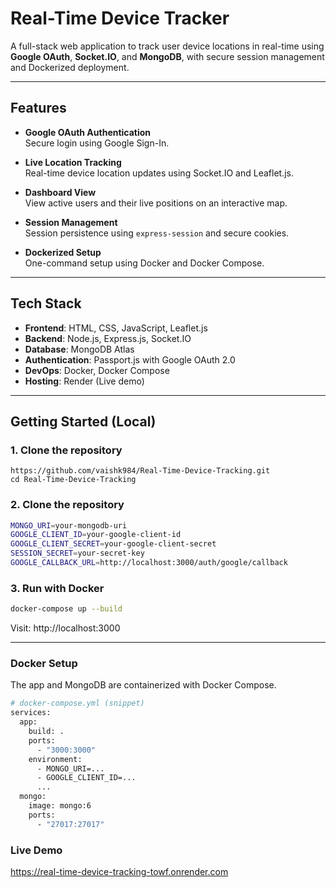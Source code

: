 # Real-Time Device Tracker

A full-stack web application to track user device locations in real-time using **Google OAuth**, **Socket.IO**, and **MongoDB**, with secure session management and Dockerized deployment.

---

## Features

- **Google OAuth Authentication**  
  Secure login using Google Sign-In.

- **Live Location Tracking**  
  Real-time device location updates using Socket.IO and Leaflet.js.

- **Dashboard View**  
  View active users and their live positions on an interactive map.

- **Session Management**  
  Session persistence using `express-session` and secure cookies.

- **Dockerized Setup**  
  One-command setup using Docker and Docker Compose.

---

## Tech Stack

- **Frontend**: HTML, CSS, JavaScript, Leaflet.js  
- **Backend**: Node.js, Express.js, Socket.IO  
- **Database**: MongoDB Atlas  
- **Authentication**: Passport.js with Google OAuth 2.0  
- **DevOps**: Docker, Docker Compose  
- **Hosting**: Render (Live demo)

---

## Getting Started (Local)

### 1. Clone the repository

```bash[
https://github.com/vaishk984/Real-Time-Device-Tracking.git
cd Real-Time-Device-Tracking
```

### 2. Clone the repository

```bash
MONGO_URI=your-mongodb-uri
GOOGLE_CLIENT_ID=your-google-client-id
GOOGLE_CLIENT_SECRET=your-google-client-secret
SESSION_SECRET=your-secret-key
GOOGLE_CALLBACK_URL=http://localhost:3000/auth/google/callback
```

### 3. Run with Docker
```bash
docker-compose up --build
```
Visit: http://localhost:3000

---

### Docker Setup
The app and MongoDB are containerized with Docker Compose.
```bash
# docker-compose.yml (snippet)
services:
  app:
    build: .
    ports:
      - "3000:3000"
    environment:
      - MONGO_URI=...
      - GOOGLE_CLIENT_ID=...
      ...
  mongo:
    image: mongo:6
    ports:
      - "27017:27017"
```

### Live Demo
https://real-time-device-tracking-towf.onrender.com